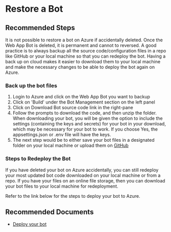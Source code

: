 <properties
	pageTitle="Restore a Bot"
	description="Restore a Bot"
	service="Microsoft.BotService"
	resource="botServices"
	authors="meetshamir"
	ms.author="v-anravi,saziz"
	displayOrder="190"
	selfHelpType="resource"
	supportTopicIds="32688658"
	resourceTags=""
	productPesIds="16152"
	cloudEnvironments="public,BlackForest,Fairfax,Mooncake"
	articleId="0E06234B-81EE-4E83-890A-48DA573FA3DA"
	ownershipId="Compute_BotService"
/>
# Restore a Bot

## **Recommended Steps**

It is not possible to restore a bot on Azure if accidentally deleted. Once the Web App Bot is deleted, it is permanent and cannot to reversed.
A good practice is to always backup all the source code/configuration files in a repo like GitHub or your local machine so that you can redeploy the bot. Having a back up on cloud makes it easier to download them to your local machine and make the necessary changes to be able to deploy the bot again on Azure.

### Back up the bot files

1. Login to Azure and click on the Web App Bot you want to backup
2. Click on 'Build' under the Bot Management section on the left panel
3. Click on Download Bot source code link in the right-pane
4. Follow the prompts to download the code, and then unzip the folder. When downloading your bot, you will be given the option to include the settings (containing the keys and secrets) for your bot in your download, which may be necessary for your bot to work. If you choose Yes, the appsettings.json or .env file will have the keys.
5. The next step would be to either save your bot files in a designated folder on your local machine or upload them on [GitHub](https://help.github.com/en/github/importing-your-projects-to-github/adding-an-existing-project-to-github-using-the-command-line)

### Steps to Redeploy the Bot

If you have deleted your bot on Azure accidentally, you can still redeploy your most updated bot code downloaded on your local machine or from a repo. If you have your files on an online file storage, then you can download your bot files to your local machine for redeployment.

Refer to the link below for the steps to deploy your bot to Azure.

## **Recommended Documents**

* [Deploy your bot](https://docs.microsoft.com/azure/bot-service/bot-builder-deploy-az-cli?view=azure-bot-service-4.0&tabs=csharp)
